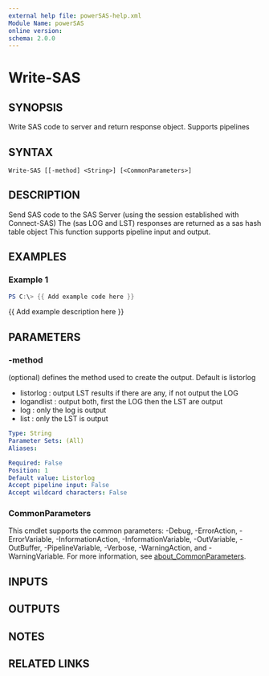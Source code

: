 ```yaml
---
external help file: powerSAS-help.xml
Module Name: powerSAS
online version:
schema: 2.0.0
---
```


# Write-SAS

## SYNOPSIS
Write SAS code to server and return response object.
Supports pipelines

## SYNTAX

```
Write-SAS [[-method] <String>] [<CommonParameters>]
```

## DESCRIPTION
Send SAS code to the SAS Server (using the session established with Connect-SAS)
The (sas LOG and LST) responses are returned as a sas hash table object 
This function supports pipeline input and output.

## EXAMPLES

### Example 1
```powershell
PS C:\> {{ Add example code here }}
```

{{ Add example description here }}

## PARAMETERS

### -method
(optional) defines the method used to create the output.
Default is listorlog
- listorlog  : output LST results if there are any, if not output the LOG
- logandlist : output both, first the LOG then the LST are output
- log        : only the log is output
- list       : only the LST is output

```yaml
Type: String
Parameter Sets: (All)
Aliases:

Required: False
Position: 1
Default value: Listorlog
Accept pipeline input: False
Accept wildcard characters: False
```

### CommonParameters
This cmdlet supports the common parameters: -Debug, -ErrorAction, -ErrorVariable, -InformationAction, -InformationVariable, -OutVariable, -OutBuffer, -PipelineVariable, -Verbose, -WarningAction, and -WarningVariable. For more information, see [about_CommonParameters](http://go.microsoft.com/fwlink/?LinkID=113216).

## INPUTS

## OUTPUTS

## NOTES

## RELATED LINKS
